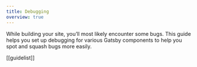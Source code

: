 ```yaml
---
title: Debugging
overview: true
---
```


While building your site, you’ll most likely encounter some bugs. This guide helps you set up debugging for various Gatsby components to help you spot and squash bugs more easily.

[[guidelist]]
